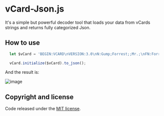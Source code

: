 # vCard-Json.js
It's a simple but powerful decoder tool that loads your data from vCards strings and returns fully categorized Json.

## How to use 

```javascript
  let $vCard = 'BEGIN:VCARD\nVERSION:3.0\nN:Gump;Forrest;;Mr.;\nFN:Forrest Gump\nORG:Bubba Gump Shrimp Co.\nTITLE:Shrimp Man\nTEL;TYPE#WORK,VOICE:(111) 555-1212\nTEL;TYPE#HOME,VOICE:(404) 555-1212\nADR;TYPE#WORK,PREF:;;100 Waters Edge;Baytown;LA;30314;United States of America\nLABEL;TYPE#WORK,PREF:100 Waters Edge\nBaytown\, LA 30314\nUnited States of America\nADR;TYPE#HOME:;;42 Plantation St.;Baytown;LA;30314;United States of America\nLABEL;TYPE#HOME:42 Plantation St.\nBaytown\, LA 30314\nUnited States of America\nEMAIL:forrestgump@example.com\nREV:2008-04-24T19:52:43Z\nEND:VCARD'
  
  vCard.initialize($vCard).to_json();  
```

And the result is:

![image](https://user-images.githubusercontent.com/26697873/233867606-ef3849fd-5e42-4c0d-a73f-7fb89d19d35d.png)


## Copyright and license

Code released under the [MIT license](https://github.com/jeankassio/LBT-Lightbox/blob/main/LICENSE).
